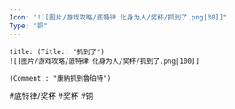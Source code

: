 ```yaml
---
Icon: "![[图片/游戏攻略/底特律 化身为人/奖杯/抓到了.png|30]]"
Type: "铜"
---
```

```ad-common-bronze-trophy
title: (Title:: "抓到了")
![[图片/游戏攻略/底特律 化身为人/奖杯/抓到了.png|100]]

(Comment:: "康納抓到魯珀特")
```

#底特律/奖杯 #奖杯 #铜
